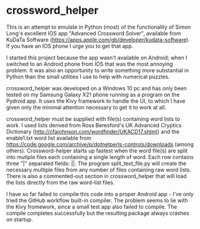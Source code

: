 # crossword_helper
This is an attempt to emulate in Python (most) of the functionality of Simon Long's excellent IOS app "Advanced Crossword Solver",
available from KuDaTa Software (https://apps.apple.com/gb/developer/kudata-software). If you have an IOS phone I urge you to get that app.

I started this project because the app wasn't available on Android; when I switched to an Android phone from IOS that was the most
annoying problem. It was also an opportunity to write something more substantial in Python than the small utilities I use to help with 
numerical puzzles.

crossword_helper was developed on a Windows 10 pc and has only been tested on my Samsung Galaxy X21 phone running as a program on the Pydroid app. It uses the Kivy framework to handle the UI, to which I have given only the minimal attention necessary to get it to work at all.

crossword_helper must be supplied with file(s) containing word lists to work. I used lists derived from Ross Beresford's UK Advanced Cryptics Dictionary
(http://cfajohnson.com/wordfinder/UKACD17.shtml) and the enable1.txt word list available from https://code.google.com/archive/p/dotnetperls-controls/downloads (among others). Crossword-helper starts up fastest when the word file(s) are split into mutiple files each containing a single length of word. Each row contains three "|" separated fields: <Word cast to lowwer case with all accents and spaces etc removed>|<Original word>|<Numerical hash of the first field>. The program split_text_file.py will create the necessary multiple files from any number of files containing raw word lists. There is also a commented-out section in crossword_helper that will load the lists directly from the raw word-list files.

I have so far failed to compile this code into a proper Android app - I've only tried the GitHub workflow built-in compiler. The problem seems to lie with the Kivy fromework, since a small test app also failed to compile. The compile completes successfully but the resulting package always crashes on startup.
